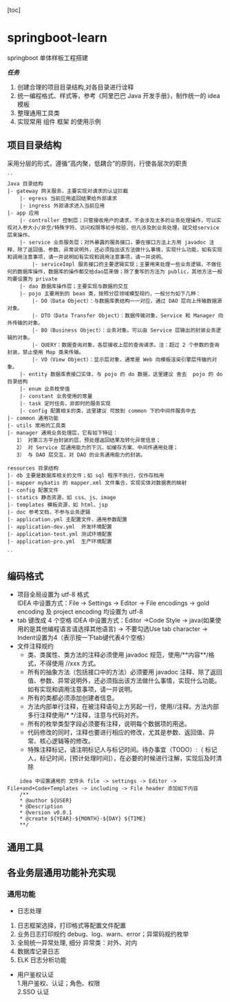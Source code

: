 [toc]

# springboot-learn
springboot 单体样板工程搭建

***任务***  
 1. 创建合理的项目目录结构,对各目录进行诠释  
 2. 统一编程格式、样式等，参考《阿里巴巴 Java 开发手册》，制作统一的 idea 模板
 3. 整理通用工具类
 4. 实现常用 组件 框架 的使用示例
 
##  项目目录结构  
采用分层的形式，遵循“高内聚，低耦合”的原则，行使各层次的职责

    ``
    Java 目录结构
    |- gateway 网关服务，主要实现对请求的认证拦截
        |- egress 当前应用返回结果给外部请求
        |- ingress 外部请求进入当前应用
    |- app 应用
        |- controller 控制层；只管接收用户的请求，不会涉及太多的业务处理操作，可以实现对入参大小/非空/特殊字符、访问权限等初步校验，但凡涉及到业务处理，就交给service层来操作。
        |- service 业务服务层；对外暴露的服务接口，要在接口方法上方用 javadoc 注释、除了返回值、参数、异常说明外，还必须指出该方法做什么事情，实现什么功能，如有实现和调用注意事项，请一并说明如有实现和调用注意事项，请一并说明。
            |- serviceImpl 服务接口的主要逻辑实现；主要用来处理一些业务逻辑，不做任何的数据库操作，数据库的操作都交给dao层来做；除了重写的方法为 public，其他方法一般均要设置为 private 
        |- dao 数据库操作层；主要实现与数据的交互
        |- pojo 主要用到的 bean 类，按照分层领域模型规约，一般分为如下几种：
            |- DO（Data Object）：与数据库表结构一一对应，通过 DAO 层向上传输数据源对象。  
            |- DTO（Data Transfer Object）：数据传输对象，Service 和 Manager 向外传输的对象。   
            |- BO（Business Object）：业务对象。可以由 Service 层输出的封装业务逻辑的对象。   
            |- QUERY：数据查询对象，各层接收上层的查询请求。注：超过 2 个参数的查询封装，禁止使用 Map 类来传输。  
            |- VO（View Object）：显示层对象，通常是 Web 向模板渲染引擎层传输的对象。
        |- entity 数据库表接口实体，与 pojo 的 do 数据，这里建议 舍去  pojo 的 do 目录结构
        |- enum 业务枚举值
        |- constant 业务使用的常量
        |- task 定时任务，非即时的服务实现
        |- config 配置相关的类，这里建议 可放到 common 下的中间件服务中去
    |- common 通用功能
    |- utils 常用的工具类
    |- manager 通用业务处理层，它有如下特征：
       1） 对第三方平台封装的层，预处理返回结果及转化异常信息；
       2） 对 Service 层通用能力的下沉，如缓存方案、中间件通用处理；
       3） 与 DAO 层交互，对 DAO 的业务通用能力的封装。
    
    resources 目录结构
    |- db 主要是数据库相关的文件；如 sql 程序不执行，仅作存档用
    |- mapper mybatis 的 mapper.xml 文件集合，实现实体对数据表的映射
    |- config 配置文件
    |- statics 静态资源，如 css、js、image
    |- templates 模板资源，如 html、jsp
    |- doc 参考文档，不参与业务逻辑
    |- application.yml 主配置文件，通用参数配置
    |- application-dev.yml  开发环境配置
    |- application-test.yml 测试环境配置
    |- application-pro.yml  生产环境配置
    
    ``


## 编码格式  
- 项目全局设置为 utf-8 格式  
  IDEA 中设置方式：File -> Settings -> Editor -> File encodings -> gold encoding 及 project encoding 均设置为 utf-8 
- tab 键改成 4 个空格 
  IDEA 中设置方式：Editor ->Code Style -> java(如果使用的是其他编程语言请选择其他语言) -> 不要勾选Use tab character -> Indent设置为4（表示按一下tab键代表4个空格）
- 文件注释规约  
  - 类、类属性、类方法的注释必须使用 javadoc 规范，使用/\*\*内容**/格式，不得使用 //xxx 方式。
  - 所有的抽象方法（包括接口中的方法）必须要用 javadoc 注释、除了返回值、参数、异常说明外，还必须指出该方法做什么事情，实现什么功能。如有实现和调用注意事项，请一并说明。
  - 所有的类都必须添加创建者信息。
  - 方法内部单行注释，在被注释语句上方另起一行，使用//注释。方法内部多行注释使用/* */注释，注意与代码对齐。
  - 所有的枚举类型字段必须要有注释，说明每个数据项的用途。
  - 代码修改的同时，注释也要进行相应的修改，尤其是参数、返回值、异常、核心逻辑等的修改。
  - 特殊注释标记，请注明标记人与标记时间。待办事宜（TODO）:（ 标记人，标记时间，[预计处理时间]），在必要的时候进行注解，实现后及时清除
```
    idea 中设置通用的 文件头 file -> settings -> Editor -> File+and+Code+Templates -> including -> File header 添加如下内容
    /**
    * @author ${USER}
    * @Description
    * @version v0.0.1
    * @create ${YEAR}-${MONTH}-${DAY} ${TIME}
    **/
```   

## 通用工具

  
## 各业务层通用功能补充实现  
### 通用功能
- 日志处理  
 1. 日志框架选择，打印格式等配置文件配置  
 2. 业务日志打印规约 debug、log、warn、error；异常码规约枚举 
 3. 全局统一异常处理, 细分 异常类：对外、对内 
 4. 数据库记录日志    
 5. ELK 日志分析功能  
  
- 用户鉴权认证  
 1.用户鉴权、认证；角色、权限  
 2.SSO 认证